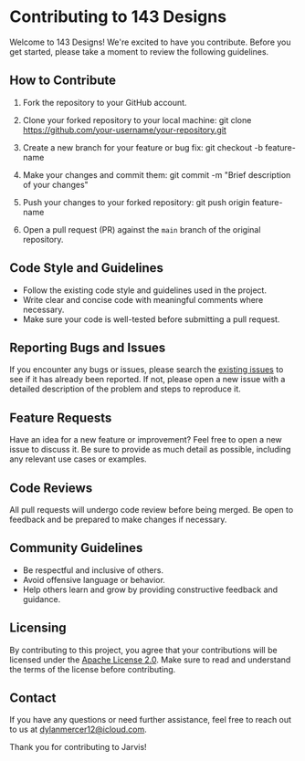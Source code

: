 # Contributing to 143 Designs

Welcome to 143 Designs! We're excited to have you contribute. Before you get started, please take a moment to review the following guidelines.

## How to Contribute

1. Fork the repository to your GitHub account.
2. Clone your forked repository to your local machine:
git clone https://github.com/your-username/your-repository.git

3. Create a new branch for your feature or bug fix:
git checkout -b feature-name

4. Make your changes and commit them:
git commit -m "Brief description of your changes"

5. Push your changes to your forked repository:
git push origin feature-name

6. Open a pull request (PR) against the `main` branch of the original repository.

## Code Style and Guidelines

- Follow the existing code style and guidelines used in the project.
- Write clear and concise code with meaningful comments where necessary.
- Make sure your code is well-tested before submitting a pull request.

## Reporting Bugs and Issues

If you encounter any bugs or issues, please search the [existing issues](https://github.com/dmerc21/143Designs/issues) to see if it has already been reported. If not, please open a new issue with a detailed description of the problem and steps to reproduce it.

## Feature Requests

Have an idea for a new feature or improvement? Feel free to open a new issue to discuss it. Be sure to provide as much detail as possible, including any relevant use cases or examples.

## Code Reviews

All pull requests will undergo code review before being merged. Be open to feedback and be prepared to make changes if necessary.

## Community Guidelines

- Be respectful and inclusive of others.
- Avoid offensive language or behavior.
- Help others learn and grow by providing constructive feedback and guidance.

## Licensing

By contributing to this project, you agree that your contributions will be licensed under the [Apache License 2.0](https://www.apache.org/licenses/LICENSE-2.0). Make sure to read and understand the terms of the license before contributing.

## Contact

If you have any questions or need further assistance, feel free to reach out to us at dylanmercer12@icloud.com.

Thank you for contributing to Jarvis!
